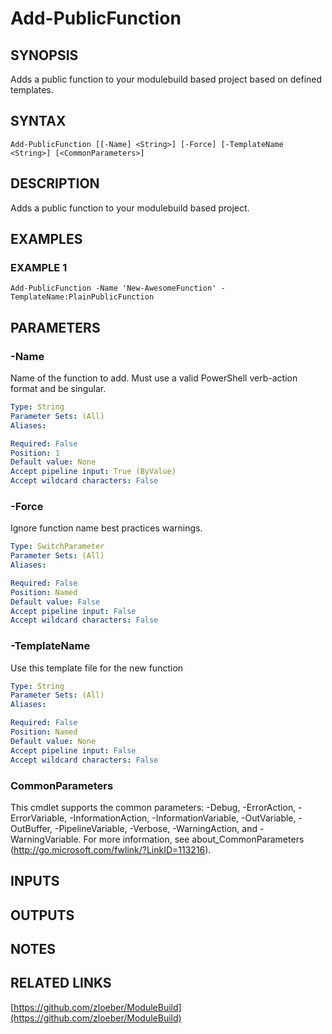 ﻿---
external help file: ModuleBuild-help.xml
Module Name: ModuleBuild
online version: https://github.com/zloeber/ModuleBuild
schema: 2.0.0
---

# Add-PublicFunction

## SYNOPSIS
Adds a public function to your modulebuild based project based on defined templates.

## SYNTAX

```
Add-PublicFunction [[-Name] <String>] [-Force] [-TemplateName <String>] [<CommonParameters>]
```

## DESCRIPTION
Adds a public function to your modulebuild based project.

## EXAMPLES

### EXAMPLE 1
```
Add-PublicFunction -Name 'New-AwesomeFunction' -TemplateName:PlainPublicFunction
```

## PARAMETERS

### -Name
Name of the function to add.
Must use a valid PowerShell verb-action format and be singular.

```yaml
Type: String
Parameter Sets: (All)
Aliases:

Required: False
Position: 1
Default value: None
Accept pipeline input: True (ByValue)
Accept wildcard characters: False
```

### -Force
Ignore function name best practices warnings.

```yaml
Type: SwitchParameter
Parameter Sets: (All)
Aliases:

Required: False
Position: Named
Default value: False
Accept pipeline input: False
Accept wildcard characters: False
```

### -TemplateName
Use this template file for the new function

```yaml
Type: String
Parameter Sets: (All)
Aliases:

Required: False
Position: Named
Default value: None
Accept pipeline input: False
Accept wildcard characters: False
```

### CommonParameters
This cmdlet supports the common parameters: -Debug, -ErrorAction, -ErrorVariable, -InformationAction, -InformationVariable, -OutVariable, -OutBuffer, -PipelineVariable, -Verbose, -WarningAction, and -WarningVariable.
For more information, see about_CommonParameters (http://go.microsoft.com/fwlink/?LinkID=113216).

## INPUTS

## OUTPUTS

## NOTES

## RELATED LINKS

[https://github.com/zloeber/ModuleBuild](https://github.com/zloeber/ModuleBuild)

